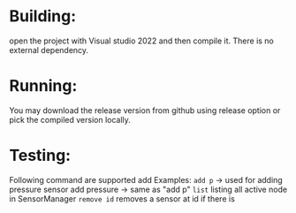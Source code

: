 # Building:
open the project with Visual studio 2022 and then compile it. There is no external dependency.

# Running:
You may download the release version from github using release option or pick the compiled version locally.

# Testing:
Following command are supported
add
Examples:
```add p``` -> used for adding pressure sensor
add pressure -> same as "add p"
```list```
listing all active node in SensorManager
```remove id```
removes a sensor at id if there is
